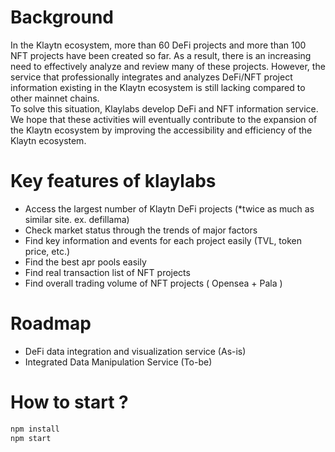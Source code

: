 # Background

In the Klaytn ecosystem, more than 60 DeFi projects and more than 100 NFT projects have been created so far. As a result, there is an increasing need to effectively analyze and review many of these projects. However, the service that professionally integrates and analyzes DeFi/NFT project information existing in the Klaytn ecosystem is still lacking compared to other mainnet chains.  
 To solve this situation, Klaylabs develop DeFi and NFT information service. We hope that these activities will eventually contribute to the expansion of the Klaytn ecosystem by improving the accessibility and efficiency of the Klaytn ecosystem.

# Key features of klaylabs

- Access the largest number of Klaytn DeFi projects (\*twice as much as similar site. ex. defillama)
- Check market status through the trends of major factors
- Find key information and events for each project easily (TVL, token price, etc.)
- Find the best apr pools easily
- Find real transaction list of NFT projects
- Find overall trading volume of NFT projects ( Opensea + Pala )

# Roadmap

- DeFi data integration and visualization service (As-is)
- Integrated Data Manipulation Service (To-be)

# How to start ?

```sh
npm install
npm start
```
